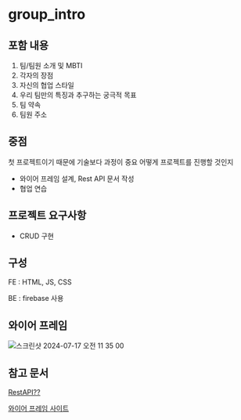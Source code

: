 # group_intro

## 포함 내용
1. 팀/팀원 소개 및 MBTI
2. 각자의 장점
3. 자신의 협업 스타일
4. 우리 팀만의 특징과 추구하는 궁극적 목표
5. 팀 약속
6. 팀원 주소

## 중점
첫 프로젝트이기 때문에 기술보다 과정이 중요
어떻게 프로젝트를 진행할 것인지
- 와이어 프레임 설계, Rest API 문서 작성
- 협업 연습

## 프로젝트 요구사항
- CRUD 구현

## 구성
FE : HTML, JS, CSS

BE : firebase 사용

## 와이어 프레임
![스크린샷 2024-07-17 오전 11 35 00](https://github.com/user-attachments/assets/ecd56b90-059e-4a67-86ca-2441f791b453)

## 참고 문서

[RestAPI??](https://khj93.tistory.com/entry/%EB%84%A4%ED%8A%B8%EC%9B%8C%ED%81%AC-REST-API%EB%9E%80-REST-RESTful%EC%9D%B4%EB%9E%80)


[와이어 프레임 사이트](https://app.moqups.com/unsaved/399fbff7/edit/page/ad64222d5)
